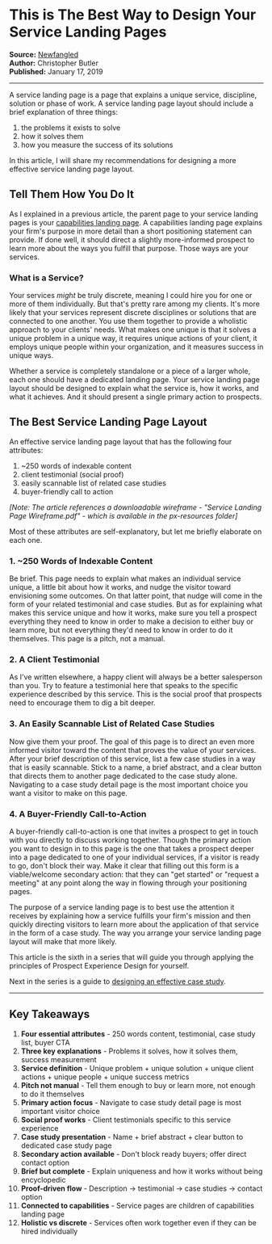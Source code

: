 # This is The Best Way to Design Your Service Landing Pages

**Source:** [Newfangled](https://www.newfangled.com/service-landing-page-layout/)  
**Author:** Christopher Butler  
**Published:** January 17, 2019

---

A service landing page is a page that explains a unique service, discipline, solution or phase of work. A service landing page layout should include a brief explanation of three things:

1. the problems it exists to solve
2. how it solves them
3. how you measure the success of its solutions

In this article, I will share my recommendations for designing a more effective service landing page layout.

## Tell Them How You Do It

As I explained in a previous article, the parent page to your service landing pages is your [capabilities landing page](https://www.newfangled.com/capabilities-landing-page-layout). A capabilities landing page explains your firm's purpose in more detail than a short positioning statement can provide. If done well, it should direct a slightly more-informed prospect to learn more about the ways you fulfill that purpose. Those ways are your services.

### What is a Service?

Your services *might* be truly discrete, meaning I could hire you for one or more of them individually. But that's pretty rare among my clients. It's more likely that your services represent discrete disciplines or solutions that are connected to one another. You use them together to provide a wholistic approach to your clients' needs. What makes one unique is that it solves a unique problem in a unique way, it requires unique actions of your client, it employs unique people within your organization, and it measures success in unique ways.

Whether a service is completely standalone or a piece of a larger whole, each one should have a dedicated landing page. Your service landing page layout should be designed to explain what the service is, how it works, and what it achieves. And it should present a single primary action to prospects.

## The Best Service Landing Page Layout

An effective service landing page layout that has the following four attributes:

1. ~250 words of indexable content
2. client testimonial (social proof)
3. easily scannable list of related case studies
4. buyer-friendly call to action

*[Note: The article references a downloadable wireframe - "Service Landing Page Wireframe.pdf" - which is available in the px-resources folder]*

Most of these attributes are self-explanatory, but let me briefly elaborate on each one.

### 1. ~250 Words of Indexable Content

Be brief. This page needs to explain what makes an individual service unique, a little bit about how it works, and nudge the visitor toward envisioning some outcomes. On that latter point, that nudge will come in the form of your related testimonial and case studies. But as for explaining what makes this service unique and how it works, make sure you tell a prospect everything they need to know in order to make a decision to either buy or learn more, but not everything they'd need to know in order to do it themselves. This page is a pitch, not a manual.

### 2. A Client Testimonial

As I've written elsewhere, a happy client will always be a better salesperson than you. Try to feature a testimonial here that speaks to the specific experience described by this service. This is the social proof that prospects need to encourage them to dig a bit deeper.

### 3. An Easily Scannable List of Related Case Studies

Now give them your proof. The goal of this page is to direct an even more informed visitor toward the content that proves the value of your services. After your brief description of this service, list a few case studies in a way that is easily scannable. Stick to a name, a brief abstract, and a clear button that directs them to another page dedicated to the case study alone. Navigating to a case study detail page is the most important choice you want a visitor to make on this page.

### 4. A Buyer-Friendly Call-to-Action

A buyer-friendly call-to-action is one that invites a prospect to get in touch with you directly to discuss working together. Though the primary action you want to design in to this page is the one that takes a prospect deeper into a page dedicated to one of your individual services, if a visitor is ready to go, don't block their way. Make it clear that filling out this form is a viable/welcome secondary action: that they can "get started" or "request a meeting" at any point along the way in flowing through your positioning pages.

The purpose of a service landing page is to best use the attention it receives by explaining how a service fulfills your firm's mission and then quickly directing visitors to learn more about the application of that service in the form of a case study. The way you arrange your service landing page layout will make that more likely.

This article is the sixth in a series that will guide you through applying the principles of Prospect Experience Design for yourself.

Next in the series is a guide to [designing an effective case study](https://www.newfangled.com/case-study-layout).

---

## Key Takeaways

1. **Four essential attributes** - 250 words content, testimonial, case study list, buyer CTA
2. **Three key explanations** - Problems it solves, how it solves them, success measurement
3. **Service definition** - Unique problem + unique solution + unique client actions + unique people + unique success metrics
4. **Pitch not manual** - Tell them enough to buy or learn more, not enough to do it themselves
5. **Primary action focus** - Navigate to case study detail page is most important visitor choice
6. **Social proof works** - Client testimonials specific to this service experience
7. **Case study presentation** - Name + brief abstract + clear button to dedicated case study page
8. **Secondary action available** - Don't block ready buyers; offer direct contact option
9. **Brief but complete** - Explain uniqueness and how it works without being encyclopedic
10. **Proof-driven flow** - Description → testimonial → case studies → contact option
11. **Connected to capabilities** - Service pages are children of capabilities landing page
12. **Holistic vs discrete** - Services often work together even if they can be hired individually

